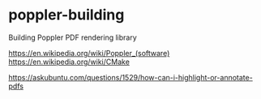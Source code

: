 # poppler-building
Building Poppler PDF rendering library

https://en.wikipedia.org/wiki/Poppler_(software)
https://en.wikipedia.org/wiki/CMake

https://askubuntu.com/questions/1529/how-can-i-highlight-or-annotate-pdfs

